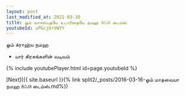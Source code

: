```yaml
---
layout: post
last_modified_at: 2021-03-30
title: ஓம் வாசஸ்பதயே உடாரிதையே நமஹ ௧௦௮ டைம்ஸ்
youtubeId: uPGcjOrVWYY
---
```

 
 
 ஓம் க்ராஹ்ய நமஹ  
 
 -  யார் கிரகங்களின் வடிவம் 
 
  
 
  
 
 
 
 
 
 


{% include youtubePlayer.html id=page.youtubeId %}
 
[Next]({{ site.baseurl }}{% link  split2/_posts/2016-03-16-ஓம் மாதவையா நமஹ ௧௦௮ டைம்ஸ்.md%})
 
